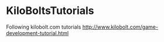 KiloBoltsTutorials
==================

Following kilobolt.com tutorials
http://www.kilobolt.com/game-development-tutorial.html
